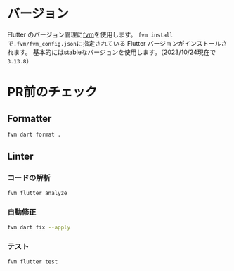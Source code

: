 # バージョン
Flutter のバージョン管理に[fvm](https://github.com/leoafarias/fvm)を使用します。
`fvm install`で`.fvm/fvm_config.json`に指定されている Flutter バージョンがインストールされます。
基本的にはstableなバージョンを使用します。（2023/10/24現在で`3.13.8`）

# PR前のチェック
## Formatter
```bash
fvm dart format .
```

## Linter
### コードの解析
```bash
fvm flutter analyze
```

### 自動修正
```bash
fvm dart fix --apply 
```

### テスト
```bash
fvm flutter test
```